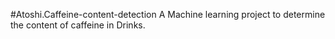 #Atoshi.Caffeine-content-detection
A Machine learning project to determine the content of caffeine in Drinks.
